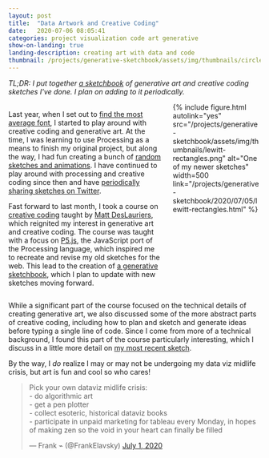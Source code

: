```yaml
---
layout: post
title:  "Data Artwork and Creative Coding"
date:   2020-07-06 08:05:41
categories: project visualization code art generative
show-on-landing: true
landing-description: creating art with data and code
thumbnail: /projects/generative-sketchbook/assets/img/thumbnails/circle-follow.png
---
```


*TL;DR: I put together [a sketchbook](/projects/generative-sketchbook/) of generative art and creative coding sketches I've done. I plan on adding to it periodically.*

<div class="columns two">
    <div class="column">
        <p>Last year, when I set out to <a href="/projects/2019/06/22/most-font.html">find the most average font</a>, I started to play around with creative coding and generative art. At the time, I was learning to use Processing as a means to finish my original project, but along the way, I had fun creating a bunch of <a href="/projects/2019/06/22/processing-fun.html">random sketches and animations</a>. I have continued to play around with processing and creative coding since then and have <a href="https://twitter.com/ben_tanen/status/1161850631084228608">periodically sharing sketches on Twitter</a>.</p>
        <p>Fast forward to last month, I took a course on <a href="https://github.com/mattdesl/workshop-data-artwork">creative coding</a> taught by <a href="https://www.mattdesl.com/">Matt DesLauriers</a>, which reignited my interest in generative art and creative coding. The course was taught with a focus on <a href="https://p5js.org/">P5.js</a>, the JavaScript port of the Processing language, which inspired me to recreate and revise my old sketches for the web. This lead to the creation of <a href="/projects/generative-sketchbook/">a generative sketchbook</a>, which I plan to update with new sketches moving forward.</p>
    </div>
    <div class="column">
        {% include figure.html autolink="yes" src="/projects/generative-sketchbook/assets/img/thumbnails/lewitt-rectangles.png" alt="One of my newer sketches" width=500 link="/projects/generative-sketchbook/2020/07/05/lewitt-rectangles.html" %}
    </div>
</div>

While a significant part of the course focused on the technical details of creating generative art, we also discussed some of the more abstract parts of creative coding, including how to plan and sketch and generate ideas before typing a single line of code. Since I come from more of a technical background, I found this part of the course particularly interesting, which I discuss in a little more detail on [my most recent sketch](/projects/generative-sketchbook/2020/07/05/lewitt-rectangles.html).

By the way, I *do* realize I may or may not be undergoing my data viz midlife crisis, but art is fun and cool so who cares!

<div style="max-width: 500px; margin: auto">
    <blockquote class="twitter-tweet"><p lang="en" dir="ltr">Pick your own dataviz midlife crisis:<br>- do algorithmic art<br>- get a pen plotter<br>- collect esoteric, historical dataviz books<br>- participate in unpaid marketing for tableau every Monday, in hopes of making zen so the void in your heart can finally be filled</p>&mdash; Frank ⌁ (@FrankElavsky) <a href="https://twitter.com/FrankElavsky/status/1278398313495007232?ref_src=twsrc%5Etfw">July 1, 2020</a></blockquote> <script async src="https://platform.twitter.com/widgets.js" charset="utf-8"></script>
</div>



